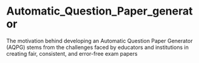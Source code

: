 # Automatic_Question_Paper_generator
The motivation behind developing an Automatic Question Paper Generator (AQPG) stems from the challenges faced by educators and institutions in creating fair, consistent, and error-free exam papers
